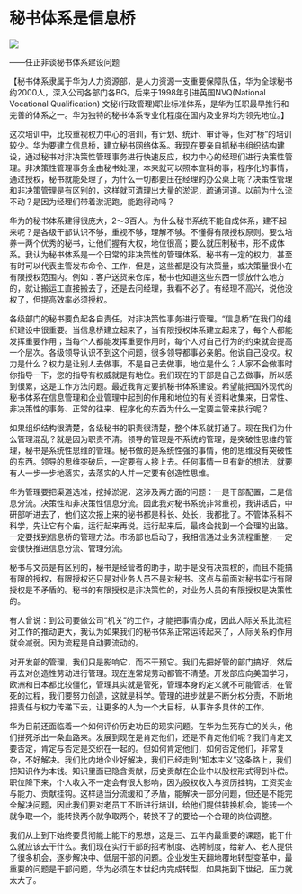 # 秘书体系是信息桥
<img class="pv" src="https://api.visitor.plantree.me/visitor-badge/pv?namespace=plantree.me&key=renzhengfei-speeches/./docs/speeches/1996/08/秘书体系是信息桥.md">


——任正非谈秘书体系建设问题

【秘书体系隶属于华为人力资源部，是人力资源一支重要保障队伍，华为全球秘书约2000人，深入公司各部门各BG。后来于1998年引进英国NVQ(National Vocational Qualification) 文秘(行政管理)职业标准体系，是华为任职最早推行和完善的体系之一。华为独特的秘书体系专业化程度在国内及业界均为领先地位。】



这次培训中，比较重视权力中心的培训，有计划、统计、审计等，但对“桥”的培训较少。华为要建立信息桥，建立秘书网络体系。我现在要亲自抓秘书组织结构建设，通过秘书对非决策性管理事务进行快速反应，权力中心的经理们进行决策性管理。非决策性管理事务全由秘书处理，本来就可以照本宣科的事，程序化的事情，通过授权，秘书就能处理了，为什么一切都要压在经理的办公桌上呢？决策性管理和非决策管理是有区别的，这样就可清理出大量的淤泥，疏通河道。以前为什么流不动？是因为经理们带着淤泥跑，能跑得动吗？

华为的秘书体系建得很庞大，2～3百人。为什么秘书系统不能自成体系，建不起来呢？是各级干部认识不够，重视不够，理解不够。不懂得有限授权原则。要么培养一两个优秀的秘书，让他们握有大权，地位很高；要么就压制秘书，形不成体系。我认为秘书体系是一个日常的非决策性的管理体系。秘书有一定的权力，甚至有时可以代表主管发布命令、工作，但是，这些都是没有决策量，或决策量很小在有限授权范围内。例如：客户送货来仓库，秘书也知道这些东西一惯放什么地方的，就让搬运工直接搬去了，还是去问经理，我看不必了。有经理不高兴，说他没权了，但提高效率必须授权。

各级部门的秘书要负起各自责任，对非决策性事务进行管理。“信息桥”在我们的组织建设中很重要。当信息桥建立起来了，当有限授权体系建立起来了，每个人都能发挥重要作用；当每个人都能发挥重要作用时，每个人对自己行为的约束就会提高一个层次。各级领导认识不到这个问题，很多领导都事必亲躬。他说自己没权。权力是什么？权力是让别人去做事，不是自己去做事，地位是什么？人家不会做事时你指导一下，您的指导有权威就是有地位。我们现在的干部是自己去做事，所以感到很累，这是工作方法问题。最近我肯定要抓秘书体系建设。希望能把国外现代的秘书体系在信息管理和企业管理中起到的作用和地位的有关资料收集来，日常性、非决策性的事务、正常的往来、程序化的东西为什么一定要主管来执行呢？

如果组织结构很清楚，各级秘书的职责很清楚，整个体系就打通了。现在我们为什么管理混乱？就是因为职责不清。领导的管理是不系统的管理，是突破性思维的管理，秘书是系统性思维的管理。秘书做的是系统性强的事情，他的思维没有突破性的东西。领导的思维突破后，一定要有人接上去。任何事情一旦有新的想法，就要有人一步一步地落实，去落实的人并一定要有创造性思维。

华为管理要把渠道选准，挖掉淤泥，这涉及两方面的问题：一是干部配置，二是信息分流。决策性和非决策性信息分流。因此我对秘书系统非常重视，我讲话后，中研部听进去了，他们这次报上来的秘书都是科长、处长，我都批了。不管体系科不科学，先让它有个庙，运行起来再说。运行起来后，最终会找到一个合理的出路。一定要找到信息桥的管理方法。市场部也启动了，我相信通过业务流程重整，一定会很快推进信息分流、管理分流。

秘书与文员是有区别的，秘书是经营者的助手，助手是没有决策权的，而且不能搞有限的授权，有限授权还只是对业务人员不是对秘书。这点与前面对秘书实行有限授权是不矛盾的。秘书的有限授权是非决策性的，对业务人员的有限授权是决策性的。

有人曾说：到公司要做公司“机关”的工作，才能把事情办成，因此人际关系比流程对工作的推动更大，我认为如果我们的秘书体系正常运转起来了，人际关系的作用就会减弱。因为流程是自动要流动的。

对开发部的管理，我们只是影响它，而不干预它。我们先把好管的部门搞好，然后再去对创造性劳动进行管理。现在连常规劳动都管不清楚。开发部应向美国学习，欧洲和日本都比较僵化，管理其实就是管死，管理本身的定义就不可能管活，在管死的过程，我们要努力创造，这就是科学。管理的进步就是不断分权分责，不断地把责任与权力传递下去，让更多的人为一个大目标，从事许多具体的工作。

华为目前还面临着一个如何评价历史功臣的现实问题。在华为生死存亡的关头，他们拼死杀出一条血路来。发展到现在是肯定他们，还是不肯定他们呢？我们肯定又要否定，肯定与否定是交织在一起的。但如何肯定他们，如何否定他们，非常复杂，不好解决。我们比内地企业好解决，我们已经走到“知本主义”这条路上，我们把知识作为本钱。知识里面已隐含贡献，历史贡献在企业中以股权形式得到补偿。职位降下来，个人收入不一定会有很大影响，因为股权收入与资历挂钩，工资奖金与能力、贡献挂钩。这样适当分流缓和了矛盾，能解决一部分问题，但还是不能完全解决问题，因此我们要对老员工不断进行培训，给他们提供转换机会，能转一个就争取一个，能转换两个就争取两个，转换不了的要给一个合理的岗位调整。

我们从上到下始终要贯彻能上能下的思想，这是三、五年内最重要的课题，能干什么就应该去干什么。我们现在实行干部的招考制度、选聘制度，给新人、老人提供了很多机会，逐步解决中、低层干部的问题。企业发生天翻地覆地转型变革中，最重要的问题是干部问题，华为必须在本世纪内完成转型，如果拖到下世纪，压力就太大了。
